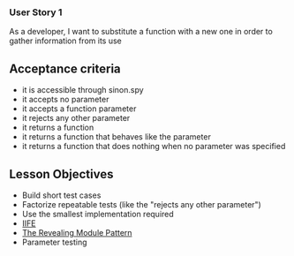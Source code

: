 ### User Story 1

As a developer, I want to substitute a function with a new one in order to gather information from its use

## Acceptance criteria

* it is accessible through sinon.spy
* it accepts no parameter
* it accepts a function parameter
* it rejects any other parameter
* it returns a function
* it returns a function that behaves like the parameter
* it returns a function that does nothing when no parameter was specified

## Lesson Objectives

* Build short test cases
* Factorize repeatable tests (like the "rejects any other parameter")
* Use the smallest implementation required
* [IIFE](https://en.wikipedia.org/wiki/Immediately-invoked_function_expression)
* [The Revealing Module Pattern](https://addyosmani.com/resources/essentialjsdesignpatterns/book/#revealingmodulepatternjavascript)
* Parameter testing
